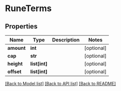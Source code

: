 # RuneTerms

## Properties
Name | Type | Description | Notes
------------ | ------------- | ------------- | -------------
**amount** | **int** |  | [optional] 
**cap** | **str** |  | [optional] 
**height** | **list[int]** |  | [optional] 
**offset** | **list[int]** |  | [optional] 

[[Back to Model list]](../README.md#documentation-for-models) [[Back to API list]](../README.md#documentation-for-api-endpoints) [[Back to README]](../README.md)

